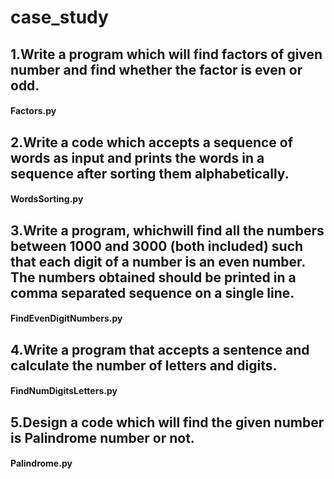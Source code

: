 # case_study
## 1.Write a program which will find factors of given number and find whether the factor is even or odd. ##
  #### Factors.py ####
## 2.Write a code which accepts a sequence of words as input and prints the words in a sequence after sorting them alphabetically. ##
  #### WordsSorting.py ####
## 3.Write a program, whichwill find all the numbers between 1000 and 3000 (both included) such that each digit of a number is an even number. The numbers obtained should be printed in a comma separated sequence on a single line. ##
  #### FindEvenDigitNumbers.py ####
## 4.Write a program that accepts a sentence and calculate the number of letters and digits. ##
  #### FindNumDigitsLetters.py ####
## 5.Design a code which will find the given number is Palindrome number or not. ##
  #### Palindrome.py ####
